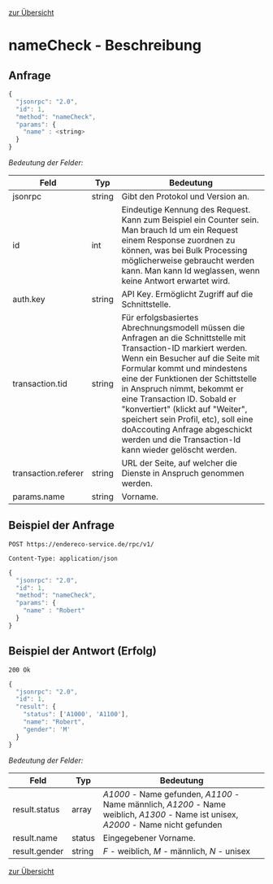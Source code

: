 [zur Übersicht](../readme.md)

# nameCheck - Beschreibung

## Anfrage

```javascript
{
  "jsonrpc": "2.0",
  "id": 1,
  "method": "nameCheck",
  "params": {
    "name" : <string>
  }  
}
```

*Bedeutung der Felder:*

| Feld | Typ | Bedeutung |
| ---- | --- | --------- |
| jsonrpc | string | Gibt den Protokol und Version an. |
| id | int | Eindeutige Kennung des Request. Kann zum Beispiel ein Counter sein. Man brauch Id um ein Request einem Response zuordnen zu können, was bei Bulk Processing möglicherweise gebraucht werden kann. Man kann Id weglassen, wenn keine Antwort erwartet wird. |
| auth.key | string | API Key. Ermöglicht Zugriff auf die Schnittstelle. |
| transaction.tid | string | Für erfolgsbasiertes Abrechnungsmodell müssen die Anfragen an die Schnittstelle mit Transaction-ID markiert werden. Wenn ein Besucher auf die Seite mit Formular kommt und mindestens eine der Funktionen der Schittstelle in Anspruch nimmt, bekommt er eine Transaction ID. Sobald er "konvertiert" (klickt auf "Weiter", speichert sein Profil, etc), soll eine doAccouting Anfrage abgeschickt werden und die Transaction-Id kann wieder gelöscht werden. |
| transaction.referer | string | URL der Seite, auf welcher die Dienste in Anspruch genommen werden. |
| params.name | string | Vorname. |

## Beispiel der Anfrage

```
POST https://endereco-service.de/rpc/v1/

Content-Type: application/json
```

```javascript
{
  "jsonrpc": "2.0",
  "id": 1,
  "method": "nameCheck",
  "params": {
    "name" : "Robert"
  }  
}
```

## Beispiel der Antwort (Erfolg)

```
200 Ok
```

```javascript
{
  "jsonrpc": "2.0",
  "id": 1,
  "result": {
    "status": ['A1000', 'A1100'],
    "name": "Robert",
    "gender": 'M'
  }
}
```

*Bedeutung der Felder:*

| Feld | Typ | Bedeutung |
| ---- | --- | --------- |
| result.status | array | *A1000* - Name gefunden, *A1100* - Name männlich, *A1200* - Name weiblich, *A1300* - Name ist unisex, *A2000* - Name nicht gefunden |
| result.name | status | Eingegebener Vorname. |
| result.gender | string | *F* - weiblich, *M* - männlich, *N* - unisex|unbekannt |

[zur Übersicht](../readme.md)
